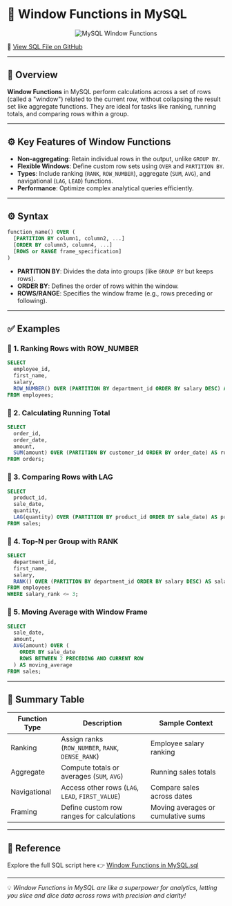 # 🧠 Window Functions in MySQL

<p align="center">
  <img src="https://www.sqlservertutorial.net/wp-content/uploads/SQL-Server-Window-Functions.png" alt="MySQL Window Functions" />
</p>

🔗 [View SQL File on GitHub](https://github.com/jeevan499/SQL/blob/main/8.%20Window%20Functions/Window%20Functions%20in%20MySQL.sql)

---

## 📘 Overview

**Window Functions** in MySQL perform calculations across a set of rows (called a "window") related to the current row, without collapsing the result set like aggregate functions. They are ideal for tasks like ranking, running totals, and comparing rows within a group.

---

## ⚙️ Key Features of Window Functions

- **Non-aggregating**: Retain individual rows in the output, unlike `GROUP BY`.
- **Flexible Windows**: Define custom row sets using `OVER` and `PARTITION BY`.
- **Types**: Include ranking (`RANK`, `ROW_NUMBER`), aggregate (`SUM`, `AVG`), and navigational (`LAG`, `LEAD`) functions.
- **Performance**: Optimize complex analytical queries efficiently.

---

## ⚙️ Syntax

```sql
function_name() OVER (
  [PARTITION BY column1, column2, ...]
  [ORDER BY column3, column4, ...]
  [ROWS or RANGE frame_specification]
)
```

- **PARTITION BY**: Divides the data into groups (like `GROUP BY` but keeps rows).
- **ORDER BY**: Defines the order of rows within the window.
- **ROWS/RANGE**: Specifies the window frame (e.g., rows preceding or following).

---

## ✅ Examples

### 🔹 1. Ranking Rows with ROW_NUMBER

```sql
SELECT 
  employee_id,
  first_name,
  salary,
  ROW_NUMBER() OVER (PARTITION BY department_id ORDER BY salary DESC) AS rank
FROM employees;
```

### 🔹 2. Calculating Running Total

```sql
SELECT 
  order_id,
  order_date,
  amount,
  SUM(amount) OVER (PARTITION BY customer_id ORDER BY order_date) AS running_total
FROM orders;
```

### 🔹 3. Comparing Rows with LAG

```sql
SELECT 
  product_id,
  sale_date,
  quantity,
  LAG(quantity) OVER (PARTITION BY product_id ORDER BY sale_date) AS previous_quantity
FROM sales;
```

### 🔹 4. Top-N per Group with RANK

```sql
SELECT 
  department_id,
  first_name,
  salary,
  RANK() OVER (PARTITION BY department_id ORDER BY salary DESC) AS salary_rank
FROM employees
WHERE salary_rank <= 3;
```

### 🔹 5. Moving Average with Window Frame

```sql
SELECT 
  sale_date,
  amount,
  AVG(amount) OVER (
    ORDER BY sale_date
    ROWS BETWEEN 2 PRECEDING AND CURRENT ROW
  ) AS moving_average
FROM sales;
```

---

## 📎 Summary Table

| Function Type       | Description                                      | Sample Context                     |
|---------------------|--------------------------------------------------|------------------------------------|
| Ranking             | Assign ranks (`ROW_NUMBER`, `RANK`, `DENSE_RANK`) | Employee salary ranking            |
| Aggregate           | Compute totals or averages (`SUM`, `AVG`)        | Running sales totals               |
| Navigational        | Access other rows (`LAG`, `LEAD`, `FIRST_VALUE`) | Compare sales across dates         |
| Framing             | Define custom row ranges for calculations        | Moving averages or cumulative sums |

---

## 📎 Reference

Explore the full SQL script here 👉 [Window Functions in MySQL.sql](https://github.com/jeevan499/SQL/blob/main/8.%20Window%20Functions/Window%20Functions%20in%20MySQL.sql)

---

💡 *Window Functions in MySQL are like a superpower for analytics, letting you slice and dice data across rows with precision and clarity!*